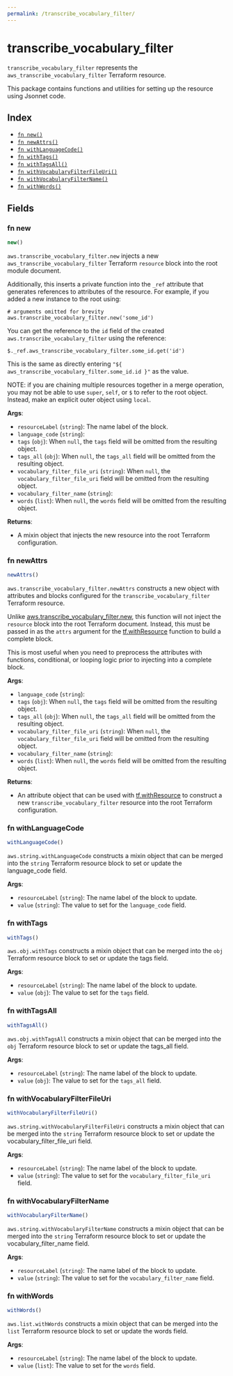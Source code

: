 ```yaml
---
permalink: /transcribe_vocabulary_filter/
---
```


# transcribe_vocabulary_filter

`transcribe_vocabulary_filter` represents the `aws_transcribe_vocabulary_filter` Terraform resource.



This package contains functions and utilities for setting up the resource using Jsonnet code.


## Index

* [`fn new()`](#fn-new)
* [`fn newAttrs()`](#fn-newattrs)
* [`fn withLanguageCode()`](#fn-withlanguagecode)
* [`fn withTags()`](#fn-withtags)
* [`fn withTagsAll()`](#fn-withtagsall)
* [`fn withVocabularyFilterFileUri()`](#fn-withvocabularyfilterfileuri)
* [`fn withVocabularyFilterName()`](#fn-withvocabularyfiltername)
* [`fn withWords()`](#fn-withwords)

## Fields

### fn new

```ts
new()
```


`aws.transcribe_vocabulary_filter.new` injects a new `aws_transcribe_vocabulary_filter` Terraform `resource`
block into the root module document.

Additionally, this inserts a private function into the `_ref` attribute that generates references to attributes of the
resource. For example, if you added a new instance to the root using:

    # arguments omitted for brevity
    aws.transcribe_vocabulary_filter.new('some_id')

You can get the reference to the `id` field of the created `aws.transcribe_vocabulary_filter` using the reference:

    $._ref.aws_transcribe_vocabulary_filter.some_id.get('id')

This is the same as directly entering `"${ aws_transcribe_vocabulary_filter.some_id.id }"` as the value.

NOTE: if you are chaining multiple resources together in a merge operation, you may not be able to use `super`, `self`,
or `$` to refer to the root object. Instead, make an explicit outer object using `local`.

**Args**:
  - `resourceLabel` (`string`): The name label of the block.
  - `language_code` (`string`): 
  - `tags` (`obj`):  When `null`, the `tags` field will be omitted from the resulting object.
  - `tags_all` (`obj`):  When `null`, the `tags_all` field will be omitted from the resulting object.
  - `vocabulary_filter_file_uri` (`string`):  When `null`, the `vocabulary_filter_file_uri` field will be omitted from the resulting object.
  - `vocabulary_filter_name` (`string`): 
  - `words` (`list`):  When `null`, the `words` field will be omitted from the resulting object.

**Returns**:
- A mixin object that injects the new resource into the root Terraform configuration.


### fn newAttrs

```ts
newAttrs()
```


`aws.transcribe_vocabulary_filter.newAttrs` constructs a new object with attributes and blocks configured for the `transcribe_vocabulary_filter`
Terraform resource.

Unlike [aws.transcribe_vocabulary_filter.new](#fn-transcribevocabularyfilternew), this function will not inject the `resource`
block into the root Terraform document. Instead, this must be passed in as the `attrs` argument for the
[tf.withResource](https://github.com/tf-libsonnet/core/tree/main/docs#fn-withresource) function to build a complete block.

This is most useful when you need to preprocess the attributes with functions, conditional, or looping logic prior to
injecting into a complete block.

**Args**:
  - `language_code` (`string`): 
  - `tags` (`obj`):  When `null`, the `tags` field will be omitted from the resulting object.
  - `tags_all` (`obj`):  When `null`, the `tags_all` field will be omitted from the resulting object.
  - `vocabulary_filter_file_uri` (`string`):  When `null`, the `vocabulary_filter_file_uri` field will be omitted from the resulting object.
  - `vocabulary_filter_name` (`string`): 
  - `words` (`list`):  When `null`, the `words` field will be omitted from the resulting object.

**Returns**:
  - An attribute object that can be used with [tf.withResource](https://github.com/tf-libsonnet/core/tree/main/docs#fn-withresource) to construct a new `transcribe_vocabulary_filter` resource into the root Terraform configuration.


### fn withLanguageCode

```ts
withLanguageCode()
```

`aws.string.withLanguageCode` constructs a mixin object that can be merged into the `string`
Terraform resource block to set or update the language_code field.



**Args**:
  - `resourceLabel` (`string`): The name label of the block to update.
  - `value` (`string`): The value to set for the `language_code` field.


### fn withTags

```ts
withTags()
```

`aws.obj.withTags` constructs a mixin object that can be merged into the `obj`
Terraform resource block to set or update the tags field.



**Args**:
  - `resourceLabel` (`string`): The name label of the block to update.
  - `value` (`obj`): The value to set for the `tags` field.


### fn withTagsAll

```ts
withTagsAll()
```

`aws.obj.withTagsAll` constructs a mixin object that can be merged into the `obj`
Terraform resource block to set or update the tags_all field.



**Args**:
  - `resourceLabel` (`string`): The name label of the block to update.
  - `value` (`obj`): The value to set for the `tags_all` field.


### fn withVocabularyFilterFileUri

```ts
withVocabularyFilterFileUri()
```

`aws.string.withVocabularyFilterFileUri` constructs a mixin object that can be merged into the `string`
Terraform resource block to set or update the vocabulary_filter_file_uri field.



**Args**:
  - `resourceLabel` (`string`): The name label of the block to update.
  - `value` (`string`): The value to set for the `vocabulary_filter_file_uri` field.


### fn withVocabularyFilterName

```ts
withVocabularyFilterName()
```

`aws.string.withVocabularyFilterName` constructs a mixin object that can be merged into the `string`
Terraform resource block to set or update the vocabulary_filter_name field.



**Args**:
  - `resourceLabel` (`string`): The name label of the block to update.
  - `value` (`string`): The value to set for the `vocabulary_filter_name` field.


### fn withWords

```ts
withWords()
```

`aws.list.withWords` constructs a mixin object that can be merged into the `list`
Terraform resource block to set or update the words field.



**Args**:
  - `resourceLabel` (`string`): The name label of the block to update.
  - `value` (`list`): The value to set for the `words` field.
